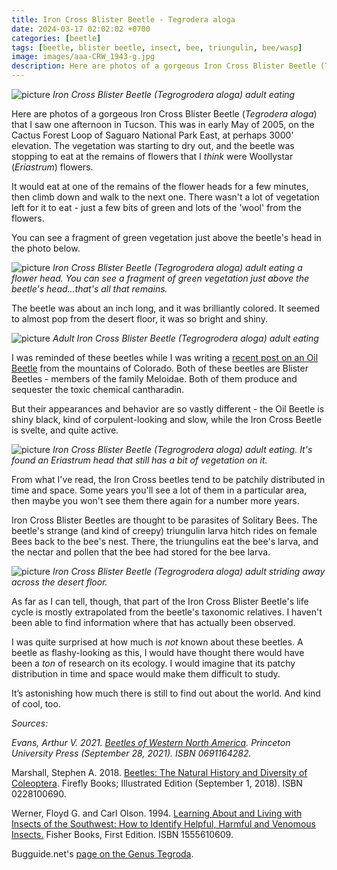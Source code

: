 ```yaml
---
title: Iron Cross Blister Beetle - Tegrodera aloga
date: 2024-03-17 02:02:02 +0700
categories: [beetle]
tags: [beetle, blister beetle, insect, bee, triungulin, bee/wasp]
image: images/aaa-CRW_1943-g.jpg
description: Here are photos of a gorgeous Iron Cross Blister Beetle (Tegrodera aloga) that I saw one afternoon in Tucson. This was in early May of 2005, on the Cactus Forest Loop of Saguaro National Park East, at perhaps 3000′ elevation.…
---
```


![picture](images/aaa-CRW_1944-g.jpg)
*Iron Cross Blister Beetle (_Tegrogrodera aloga_) adult eating*

Here are photos of a gorgeous Iron Cross Blister Beetle (_Tegrodera aloga_) that I saw one afternoon in Tucson. This was in early May of 2005, on the Cactus Forest Loop of Saguaro National Park East, at perhaps 3000' elevation. The vegetation was starting to dry out, and the beetle was stopping to eat at the remains of flowers that I _think_ were Woollystar (_Eriastrum_) flowers.

It would eat at one of the remains of the flower heads for a few minutes, then climb down and walk to the next one. There wasn't a lot of vegetation left for it to eat - just a few bits of green and lots of the 'wool' from the flowers.

You can see a fragment of green vegetation just above the beetle's head in the photo below.

![picture](images/aaa-CRW_1945-g.jpg)
*Iron Cross Blister Beetle (_Tegrogrodera aloga_) adult eating a flower head. You can see a fragment of green vegetation just above the beetle's head...that's all that remains.*

The beetle was about an inch long, and it was brilliantly colored. It seemed to almost pop from the desert floor, it was so bright and shiny.

![picture](images/aaa-CRW_1935-g.jpg)
*Adult Iron Cross Blister Beetle (_Tegrogrodera aloga_) adult eating*

I was reminded of these beetles while I was writing a [recent post on an Oil Beetle](https://tightloop.com/blog/2024/03/15/oil-beetle-meloe-sp-blister-beetle/) from the mountains of Colorado. Both of these beetles are Blister Beetles - members of the family Meloidae. Both of them produce and sequester the toxic chemical cantharadin.

But their appearances and behavior are so vastly different - the Oil Beetle is shiny black, kind of corpulent-looking and slow, while the Iron Cross Beetle is svelte, and quite active.

![picture](images/aaa-CRW_1940-g.jpg)
*Iron Cross Blister Beetle (_Tegrogrodera aloga_) adult eating. It's found an _Eriastrum_ head that still has a bit of vegetation on it.*

From what I've read, the Iron Cross beetles tend to be patchily distributed in time and space. Some years you'll see a lot of them in a particular area, then maybe you won't see them there again for a number more years.

Iron Cross Blister Beetles are thought to be parasites of Solitary Bees. The beetle's strange (and kind of creepy) triungulin larva hitch rides on female Bees back to the bee's nest. There, the triungulins eat the bee's larva, and the nectar and pollen that the bee had stored for the bee larva.

![picture](images/aaa-CRW_1947-g.jpg)
*Iron Cross Blister Beetle (_Tegrogrodera aloga_) adult striding away across the desert floor.*

As far as I can tell, though, that part of the Iron Cross Blister Beetle's life cycle is mostly extrapolated from the beetle's taxonomic relatives. I haven't been able to find information where that has actually been observed.

I was quite surprised at how much is _not_ known about these beetles. A beetle as flashy-looking as this, I would have thought there would have been a _ton_ of research on its ecology. I would imagine that its patchy distribution in time and space would make them difficult to study.

It’s astonishing how much there is still to find out about the world. And kind of cool, too.

_Sources:_

_Evans, Arthur V. 2021. [Beetles of Western North America](https://www.amazon.com/gp/product/0691164282/). Princeton University Press (September 28, 2021). ISBN 0691164282._

Marshall, Stephen A. 2018. [Beetles: The Natural History and Diversity of Coleoptera](https://www.amazon.com/Beetles-Natural-History-Diversity-Coleoptera/dp/0228100690). Firefly Books; Illustrated Edition (September 1, 2018). ISBN 0228100690.

Werner, Floyd G. and Carl Olson. 1994. [Learning About and Living with Insects of the Southwest: How to Identify Helpful, Harmful and Venomous Insects.](https://www.amazon.com/Learning-About-Living-Insects-Southwest/dp/1555610609) Fisher Books, First Edition. ISBN 1555610609.

Bugguide.net's [page on the Genus Tegroda](https://bugguide.net/node/view/5664).
